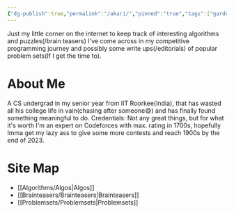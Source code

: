 ```yaml
---
{"dg-publish":true,"permalink":"/akari/","pinned":"true","tags":["gardenEntry"],"created":"2023-10-25T19:24:36.303+05:30","updated":"2023-11-13T14:57:01.494+05:30"}
---
```


Just my little corner on the internet to keep track of interesting algorithms and puzzles(/brain teasers) I've come across in my competitive programming journey and possibly some write ups(/editorials) of popular problem sets(If I get the time to).

# About Me
A CS undergrad in my senior year from IIT Roorkee(India), that has wasted all his college life in vain(chasing after someone😅) and has finally found something meaningful to do.
Credentials: Not any great things, but for what it's worth I'm an expert on Codeforces with max. rating in 1700s, hopefully Imma get my lazy ass to give some more contests and reach 1900s by the end of 2023.


# Site Map
* [[Algorithms/Algos\|Algos]]
* [[Brainteasers/Brainteasers\|Brainteasers]]
* [[Problemsets/Problemsets\|Problemsets]]

